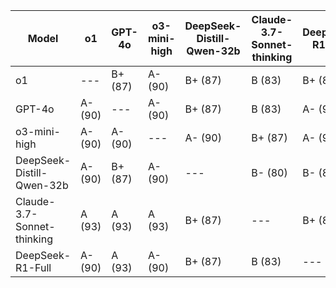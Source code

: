 | Model | o1 | GPT-4o | o3-mini-high | DeepSeek-Distill-Qwen-32b | Claude-3.7-Sonnet-thinking | DeepSeek-R1-Full | Median Grade | Percentage |
|------|---|---|---|---|---|---|-------------|-----------|
| o1 | --- | B+ (87) | A- (90) | B+ (87) | B (83) | B+ (87) | B+ | 87 |
| GPT-4o | A- (90) | --- | A- (90) | B+ (87) | B (83) | A- (90) | A- | 90 |
| o3-mini-high | A- (90) | A- (90) | --- | A- (90) | B+ (87) | A- (90) | A- | 90 |
| DeepSeek-Distill-Qwen-32b | A- (90) | B+ (87) | A- (90) | --- | B- (80) | B- (80) | B+ | 87 |
| Claude-3.7-Sonnet-thinking | A (93) | A (93) | A (93) | B+ (87) | --- | B+ (87) | A | 93 |
| DeepSeek-R1-Full | A- (90) | A (93) | A- (90) | B+ (87) | B (83) | --- | A- | 90 |